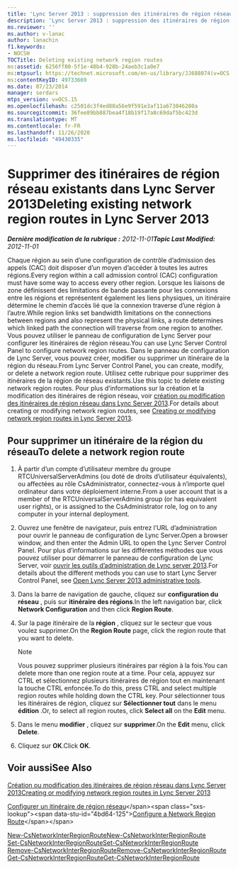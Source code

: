 ```yaml
---
title: 'Lync Server 2013 : suppression des itinéraires de région réseau existants'
description: 'Lync Server 2013 : suppression des itinéraires de région réseau existants.'
ms.reviewer: ''
ms.author: v-lanac
author: lanachin
f1.keywords:
- NOCSH
TOCTitle: Deleting existing network region routes
ms:assetid: 6256ff80-5f1e-48b4-928b-24aeb3c1a0e7
ms:mtpsurl: https://technet.microsoft.com/en-us/library/JJ688074(v=OCS.15)
ms:contentKeyID: 49733669
ms.date: 07/23/2014
manager: serdars
mtps_version: v=OCS.15
ms.openlocfilehash: c2501dc3f4ed88a56e9f591e3af11a673046280a
ms.sourcegitcommit: 36fee89bb887bea4f18b19f17a8c69daf5bc423d
ms.translationtype: MT
ms.contentlocale: fr-FR
ms.lasthandoff: 11/26/2020
ms.locfileid: "49430335"
---
```

# <a name="deleting-existing-network-region-routes-in-lync-server-2013"></a><span data-ttu-id="4bd64-103">Supprimer des itinéraires de région réseau existants dans Lync Server 2013</span><span class="sxs-lookup"><span data-stu-id="4bd64-103">Deleting existing network region routes in Lync Server 2013</span></span>

<div data-xmlns="http://www.w3.org/1999/xhtml">

<div class="topic" data-xmlns="http://www.w3.org/1999/xhtml" data-msxsl="urn:schemas-microsoft-com:xslt" data-cs="https://msdn.microsoft.com/">

<div data-asp="https://msdn2.microsoft.com/asp">



</div>

<div id="mainSection">

<div id="mainBody"><span data-ttu-id="4bd64-104">

<span> </span></span><span class="sxs-lookup"><span data-stu-id="4bd64-104">

<span> </span></span></span>

<span data-ttu-id="4bd64-105">_**Dernière modification de la rubrique :** 2012-11-01_</span><span class="sxs-lookup"><span data-stu-id="4bd64-105">_**Topic Last Modified:** 2012-11-01_</span></span>

<span data-ttu-id="4bd64-106">Chaque région au sein d’une configuration de contrôle d’admission des appels (CAC) doit disposer d’un moyen d’accéder à toutes les autres régions.</span><span class="sxs-lookup"><span data-stu-id="4bd64-106">Every region within a call admission control (CAC) configuration must have some way to access every other region.</span></span> <span data-ttu-id="4bd64-107">Lorsque les liaisons de zone définissent des limitations de bande passante pour les connexions entre les régions et représentent également les liens physiques, un itinéraire détermine le chemin d’accès lié que la connexion traverse d’une région à l’autre.</span><span class="sxs-lookup"><span data-stu-id="4bd64-107">While region links set bandwidth limitations on the connections between regions and also represent the physical links, a route determines which linked path the connection will traverse from one region to another.</span></span> <span data-ttu-id="4bd64-108">Vous pouvez utiliser le panneau de configuration de Lync Server pour configurer les itinéraires de région réseau.</span><span class="sxs-lookup"><span data-stu-id="4bd64-108">You can use Lync Server Control Panel to configure network region routes.</span></span> <span data-ttu-id="4bd64-109">Dans le panneau de configuration de Lync Server, vous pouvez créer, modifier ou supprimer un itinéraire de la région du réseau.</span><span class="sxs-lookup"><span data-stu-id="4bd64-109">From Lync Server Control Panel, you can create, modify, or delete a network region route.</span></span> <span data-ttu-id="4bd64-110">Utilisez cette rubrique pour supprimer des itinéraires de la région de réseau existants.</span><span class="sxs-lookup"><span data-stu-id="4bd64-110">Use this topic to delete existing network region routes.</span></span> <span data-ttu-id="4bd64-111">Pour plus d’informations sur la création et la modification des itinéraires de région réseau, voir [création ou modification des itinéraires de région réseau dans Lync Server 2013](lync-server-2013-creating-or-modifying-network-region-routes.md).</span><span class="sxs-lookup"><span data-stu-id="4bd64-111">For details about creating or modifying network region routes, see [Creating or modifying network region routes in Lync Server 2013](lync-server-2013-creating-or-modifying-network-region-routes.md).</span></span>

<div>

## <a name="to-delete-a-network-region-route"></a><span data-ttu-id="4bd64-112">Pour supprimer un itinéraire de la région du réseau</span><span class="sxs-lookup"><span data-stu-id="4bd64-112">To delete a network region route</span></span>

1.  <span data-ttu-id="4bd64-113">À partir d’un compte d’utilisateur membre du groupe RTCUniversalServerAdmins (ou doté de droits d’utilisateur équivalents), ou affectées au rôle CsAdministrator, connectez-vous à n’importe quel ordinateur dans votre déploiement interne.</span><span class="sxs-lookup"><span data-stu-id="4bd64-113">From a user account that is a member of the RTCUniversalServerAdmins group (or has equivalent user rights), or is assigned to the CsAdministrator role, log on to any computer in your internal deployment.</span></span>

2.  <span data-ttu-id="4bd64-114">Ouvrez une fenêtre de navigateur, puis entrez l’URL d’administration pour ouvrir le panneau de configuration de Lync Server.</span><span class="sxs-lookup"><span data-stu-id="4bd64-114">Open a browser window, and then enter the Admin URL to open the Lync Server Control Panel.</span></span> <span data-ttu-id="4bd64-115">Pour plus d’informations sur les différentes méthodes que vous pouvez utiliser pour démarrer le panneau de configuration de Lync Server, voir [ouvrir les outils d’administration de Lync server 2013](lync-server-2013-open-lync-server-administrative-tools.md).</span><span class="sxs-lookup"><span data-stu-id="4bd64-115">For details about the different methods you can use to start Lync Server Control Panel, see [Open Lync Server 2013 administrative tools](lync-server-2013-open-lync-server-administrative-tools.md).</span></span>

3.  <span data-ttu-id="4bd64-116">Dans la barre de navigation de gauche, cliquez sur **configuration du réseau** , puis sur **itinéraire des régions**.</span><span class="sxs-lookup"><span data-stu-id="4bd64-116">In the left navigation bar, click **Network Configuration** and then click **Region Route**.</span></span>

4.  <span data-ttu-id="4bd64-117">Sur la page itinéraire de la **région** , cliquez sur le secteur que vous voulez supprimer.</span><span class="sxs-lookup"><span data-stu-id="4bd64-117">On the **Region Route** page, click the region route that you want to delete.</span></span>
    
    <div>
    

    > [!NOTE]  
    > <span data-ttu-id="4bd64-118">Vous pouvez supprimer plusieurs itinéraires par région à la fois.</span><span class="sxs-lookup"><span data-stu-id="4bd64-118">You can delete more than one region route at a time.</span></span> <span data-ttu-id="4bd64-119">Pour cela, appuyez sur CTRL et sélectionnez plusieurs itinéraires de région tout en maintenant la touche CTRL enfoncée.</span><span class="sxs-lookup"><span data-stu-id="4bd64-119">To do this, press CTRL and select multiple region routes while holding down the CTRL key.</span></span> <span data-ttu-id="4bd64-120">Pour sélectionner tous les itinéraires de région, cliquez sur <STRONG>Sélectionner tout</STRONG> dans le menu <STRONG>édition</STRONG> .</span><span class="sxs-lookup"><span data-stu-id="4bd64-120">Or, to select all region routes, click <STRONG>Select all</STRONG> on the <STRONG>Edit</STRONG> menu.</span></span>

    
    </div>

5.  <span data-ttu-id="4bd64-121">Dans le menu **modifier** , cliquez sur **supprimer**.</span><span class="sxs-lookup"><span data-stu-id="4bd64-121">On the **Edit** menu, click **Delete**.</span></span>

6.  <span data-ttu-id="4bd64-122">Cliquez sur **OK**.</span><span class="sxs-lookup"><span data-stu-id="4bd64-122">Click **OK**.</span></span>

</div>

<div>

## <a name="see-also"></a><span data-ttu-id="4bd64-123">Voir aussi</span><span class="sxs-lookup"><span data-stu-id="4bd64-123">See Also</span></span>


[<span data-ttu-id="4bd64-124">Création ou modification des itinéraires de région réseau dans Lync Server 2013</span><span class="sxs-lookup"><span data-stu-id="4bd64-124">Creating or modifying network region routes in Lync Server 2013</span></span>](lync-server-2013-creating-or-modifying-network-region-routes.md)  


<span data-ttu-id="4bd64-125">[Configurer un itinéraire de région réseau](https://technet.microsoft.com/library/gg133706\(v=ocs.15\))</span><span class="sxs-lookup"><span data-stu-id="4bd64-125">[Configure a Network Region Route](https://technet.microsoft.com/library/gg133706\(v=ocs.15\))</span></span>  


[<span data-ttu-id="4bd64-126">New-CsNetworkInterRegionRoute</span><span class="sxs-lookup"><span data-stu-id="4bd64-126">New-CsNetworkInterRegionRoute</span></span>](https://docs.microsoft.com/powershell/module/skype/New-CsNetworkInterRegionRoute)  
[<span data-ttu-id="4bd64-127">Set-CsNetworkInterRegionRoute</span><span class="sxs-lookup"><span data-stu-id="4bd64-127">Set-CsNetworkInterRegionRoute</span></span>](https://docs.microsoft.com/powershell/module/skype/Set-CsNetworkInterRegionRoute)  
[<span data-ttu-id="4bd64-128">Remove-CsNetworkInterRegionRoute</span><span class="sxs-lookup"><span data-stu-id="4bd64-128">Remove-CsNetworkInterRegionRoute</span></span>](https://docs.microsoft.com/powershell/module/skype/Remove-CsNetworkInterRegionRoute)  
[<span data-ttu-id="4bd64-129">Get-CsNetworkInterRegionRoute</span><span class="sxs-lookup"><span data-stu-id="4bd64-129">Get-CsNetworkInterRegionRoute</span></span>](https://docs.microsoft.com/powershell/module/skype/Get-CsNetworkInterRegionRoute)  
  

<span data-ttu-id="4bd64-130"></div>

</div>

<span> </span>

</div>

</div>

</span><span class="sxs-lookup"><span data-stu-id="4bd64-130"></div>

</div>

<span> </span>

</div>

</div>

</span></span></div>

